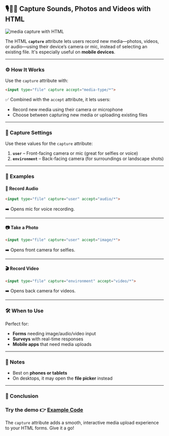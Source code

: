 ## 🎙📸🎥 Capture Sounds, Photos and Videos with HTML

![media capture with HTML](https://agunechembaekene.wordpress.com/wp-content/uploads/2025/02/pepe-edited.png)

The HTML **`capture`** attribute lets users record new media—photos, videos, or audio—using their device’s camera or mic, instead of selecting an existing file. It's especially useful on **mobile devices**.

---

### ⚙️ How It Works

Use the `capture` attribute with:

```html
<input type="file" capture accept="media-type/*">
```

✅ Combined with the `accept` attribute, it lets users:

* Record new media using their camera or microphone
* Choose between capturing new media or uploading existing files

---

### 📲 Capture Settings

Use these values for the `capture` attribute:

1. **`user`** – Front-facing camera or mic (great for selfies or voice)
2. **`environment`** – Back-facing camera (for surroundings or landscape shots)

---

### 🧪 Examples

#### 🎤 Record Audio

```html
<input type="file" capture="user" accept="audio/*">
```

➡️ Opens mic for voice recording.

---

#### 📷 Take a Photo

```html
<input type="file" capture="user" accept="image/*">
```

➡️ Opens front camera for selfies.

---

#### 🎬 Record Video

```html
<input type="file" capture="environment" accept="video/*">
```

➡️ Opens back camera for videos.

---

### 🛠️ When to Use

Perfect for:

* **Forms** needing image/audio/video input
* **Surveys** with real-time responses
* **Mobile apps** that need media uploads

---

### 📌 Notes

* Best on **phones or tablets**
* On desktops, it may open the **file picker** instead

---

### 🔗 Conclusion

### Try the demo 👉 [Example Code](https://onecompiler.com/html/432zrtaea)

The `capture` attribute adds a smooth, interactive media upload experience to your HTML forms. Give it a go!

